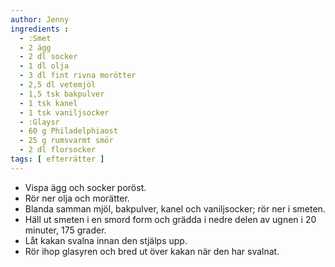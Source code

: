 ```yaml
---
author: Jenny
ingredients :
  - :Smet
  - 2 ägg
  - 2 dl socker
  - 1 dl olja
  - 3 dl fint rivna morötter
  - 2,5 dl vetemjöl
  - 1,5 tsk bakpulver
  - 1 tsk kanel
  - 1 tsk vaniljsocker
  - :Glaysr
  - 60 g Philadelphiaost
  - 25 g rumsvarmt smör
  - 2 dl florsocker
tags: [ efterrätter ]
---
```

* Vispa ägg och socker poröst. 
* Rör ner olja och morätter. 
* Blanda samman mjöl, bakpulver, kanel och vaniljsocker; rör ner i smeten. 
* Häll ut smeten i en smord form och grädda i nedre delen av ugnen i 20 minuter, 175 grader. 
* Låt kakan svalna innan den stjälps upp. 
* Rör ihop glasyren och bred ut över kakan när den har svalnat.
